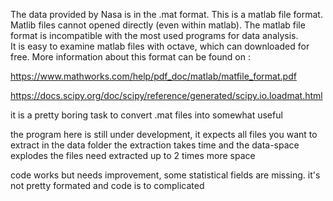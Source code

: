 The data provided by Nasa is in the .mat format. This is a matlab file format. Matlib files cannot opened directly (even within matlab).
The matlab file format is incompatible with the most used programs for data analysis.  
It is easy to examine matlab files with octave, which can downloaded for free.
More information about this format can be found on :  
  
  https://www.mathworks.com/help/pdf_doc/matlab/matfile_format.pdf
  
  
  https://docs.scipy.org/doc/scipy/reference/generated/scipy.io.loadmat.html
  
  it is a pretty boring task to convert .mat files into somewhat useful
  
  the program here is still under development, it expects all files you want to extract in the data folder
  the extraction takes time and the data-space explodes
  the files need extracted up to 2 times more space
  
  code works but needs improvement, some statistical fields are missing. it's not pretty formated and code is to complicated
